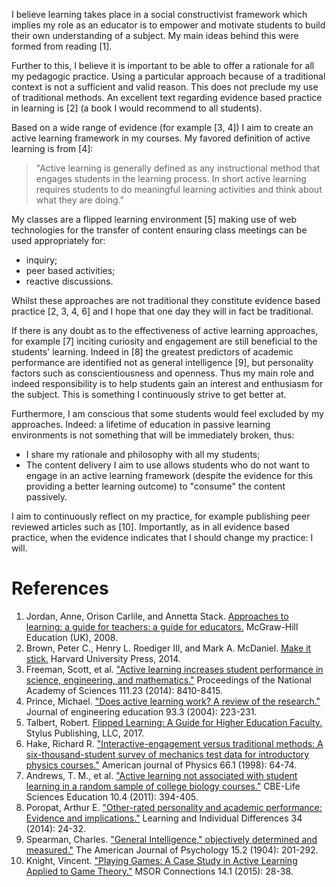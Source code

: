 I believe learning takes place in a social constructivist framework which
implies my role as an educator is to empower and motivate students to build
their own understanding of a subject. My main ideas behind this were formed from
reading [1].

Further to this, I believe it is important to be able to offer a rationale for
all my pedagogic practice. Using a particular approach because of a traditional
context is not a sufficient and valid reason. This does not preclude my use of
traditional methods. An excellent text regarding evidence based practice in
learning is [2]  (a book I would recommend to all students).

Based on a wide range of evidence (for example [3, 4]) I aim to create an active
learning framework in my courses. My favored definition of active learning is
from [4]:

> "Active learning is generally defined as any instructional method that engages
> students in the learning process. In short active learning requires students
> to do meaningful learning activities and think about what they are doing."

My classes are a flipped learning environment [5]
making use of web technologies for the transfer of content ensuring class
meetings can be used appropriately for:

- inquiry;
- peer based activities;
- reactive discussions.

Whilst these approaches are not traditional they constitute evidence based
practice [2, 3, 4, 6] and I hope that one day they will in fact be traditional.

If there is any doubt as to the effectiveness of active learning approaches, for
example [7] inciting curiosity and
engagement are still beneficial to the students' learning. Indeed in [8] the
greatest predictors of academic performance are identified not as general
intelligence [9], but personality factors such as conscientiousness and
openness. Thus my main role and indeed responsibility is to help
students gain an interest and enthusiasm for the subject. This is something I
continuously strive to get better at.

Furthermore, I am conscious that some students would feel excluded by
my approaches. Indeed: a lifetime of education in passive learning environments
is not something that will be immediately broken, thus:

- I share my rationale and philosophy with all my students;
- The content delivery I aim to use allows students who do not want to engage in
  an active learning framework (despite the evidence for this providing a better
  learning outcome) to "consume" the content passively.

I aim to continuously reflect on my practice, for example publishing peer
reviewed articles such as [10]. Importantly, as in all evidence based practice,
when the evidence indicates that I should change my practice: I will.

# References

1. Jordan, Anne, Orison Carlile, and Annetta Stack. [Approaches to learning: a
   guide for teachers: a guide for
   educators.](https://books.google.co.uk/books/about/Approaches_To_Learning_A_Guide_For_Teach.html?id=C82nud-9W6MC)
   McGraw-Hill Education (UK), 2008.
2. Brown, Peter C., Henry L. Roediger III, and Mark A. McDaniel. [Make it
   stick.](https://makeitstick.net/) Harvard University Press, 2014.
3. Freeman, Scott, et al. ["Active learning increases student performance in
   science, engineering, and
   mathematics."](http://www.pnas.org/content/111/23/8410) Proceedings of the
   National Academy of Sciences 111.23 (2014): 8410-8415.
4. Prince, Michael. ["Does active learning work? A review of the
   research."](http://www4.ncsu.edu/unity/lockers/users/f/felder/public/Papers/Prince_AL.pdf)
   Journal of engineering education 93.3 (2004): 223-231.
5. Talbert, Robert. [Flipped Learning: A Guide for Higher Education
   Faculty.](https://sty.presswarehouse.com/books/BookDetail.aspx?productID=468277)
   Stylus Publishing, LLC, 2017.
6. Hake, Richard R. ["Interactive-engagement versus traditional methods: A
   six-thousand-student survey of mechanics test data for introductory physics
   courses."](https://aapt.scitation.org/doi/abs/10.1119/1.18809) American
   journal of Physics 66.1 (1998): 64-74.
7. Andrews, T. M., et al. ["Active learning not associated with student learning
   in a random sample of college biology
   courses."](https://www.ncbi.nlm.nih.gov/pubmed/22135373) CBE-Life Sciences
   Education 10.4 (2011): 394-405.
8. Poropat, Arthur E. ["Other-rated personality and academic performance:
   Evidence and
   implications."](https://www.sciencedirect.com/science/article/pii/S104160801400106X)
   Learning and Individual Differences 34 (2014): 24-32.
9. Spearman, Charles. ["General Intelligence," objectively determined and
   measured."](http://www.jstor.org/stable/1412107?seq=1#page_scan_tab_contents)
   The American Journal of Psychology 15.2 (1904): 201-292.
10. Knight, Vincent. ["Playing Games: A Case Study in Active Learning Applied to
    Game Theory."](https://journals.gre.ac.uk/index.php/msor/article/view/254)
    MSOR Connections 14.1 (2015): 28-38.
